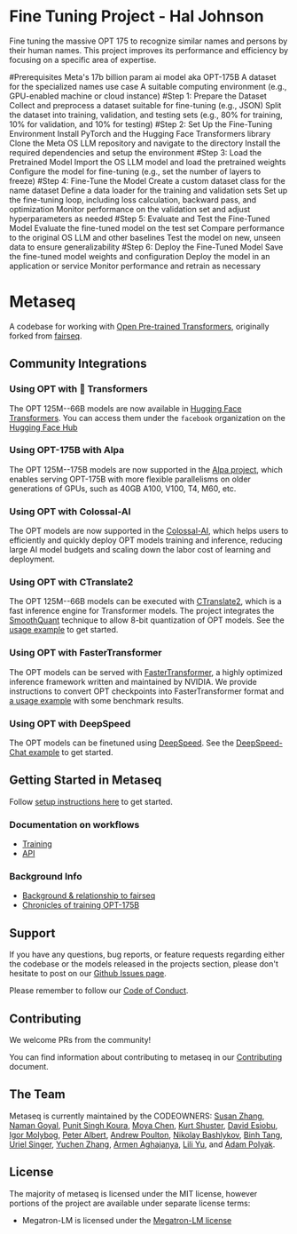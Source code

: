 # Fine Tuning Project - Hal Johnson
Fine tuning the massive OPT 175 to recognize similar names and persons by their human names.
This project improves its performance and efficiency by focusing on a specific area of expertise.

#Prerequisites
Meta's 17b billion param ai model aka OPT-175B
A dataset for the specialized names use case
A suitable computing environment (e.g., GPU-enabled machine or cloud instance)
#Step 1: Prepare the Dataset
Collect and preprocess a dataset suitable for fine-tuning (e.g., JSON)
Split the dataset into training, validation, and testing sets (e.g., 80% for training, 10% for validation, and 10% for testing)
#Step 2: Set Up the Fine-Tuning Environment
Install PyTorch and the Hugging Face Transformers library
Clone the Meta OS LLM repository and navigate to the directory
Install the required dependencies and setup the environment
#Step 3: Load the Pretrained Model
Import the OS LLM model and load the pretrained weights
Configure the model for fine-tuning (e.g., set the number of layers to freeze)
#Step 4: Fine-Tune the Model
Create a custom dataset class for the name dataset
Define a data loader for the training and validation sets
Set up the fine-tuning loop, including loss calculation, backward pass, and optimization
Monitor performance on the validation set and adjust hyperparameters as needed
#Step 5: Evaluate and Test the Fine-Tuned Model
Evaluate the fine-tuned model on the test set
Compare performance to the original OS LLM and other baselines
Test the model on new, unseen data to ensure generalizability
#Step 6: Deploy the Fine-Tuned Model
Save the fine-tuned model weights and configuration
Deploy the model in an application or service
Monitor performance and retrain as necessary


# Metaseq
A codebase for working with [Open Pre-trained Transformers](projects/OPT), originally forked from [fairseq](https://github.com/facebookresearch/fairseq).


## Community Integrations

### Using OPT with 🤗 Transformers

The OPT 125M--66B models are now available in [Hugging Face Transformers](https://github.com/huggingface/transformers/releases/tag/v4.19.0). You can access them under the `facebook` organization on the [Hugging Face Hub](https://huggingface.co/facebook)

### Using OPT-175B with Alpa

The OPT 125M--175B models are now supported in the [Alpa project](https://alpa-projects.github.io/tutorials/opt_serving.html), which 
enables serving OPT-175B with more flexible parallelisms on older generations of GPUs, such as 40GB A100, V100, T4, M60, etc.

### Using OPT with Colossal-AI

The OPT models are now supported in the [Colossal-AI](https://github.com/hpcaitech/ColossalAI#OPT), which helps users to efficiently and quickly deploy OPT models training and inference, reducing large AI model budgets and scaling down the labor cost of learning and deployment.

### Using OPT with CTranslate2

The OPT 125M--66B models can be executed with [CTranslate2](https://github.com/OpenNMT/CTranslate2/), which is a fast inference engine for Transformer models. The project integrates the [SmoothQuant](https://github.com/mit-han-lab/smoothquant) technique to allow 8-bit quantization of OPT models. See the [usage example](https://opennmt.net/CTranslate2/guides/transformers.html#opt) to get started.

### Using OPT with FasterTransformer

The OPT models can be served with [FasterTransformer](https://github.com/NVIDIA/FasterTransformer), a highly optimized inference framework written and maintained by NVIDIA. We provide instructions to convert OPT checkpoints into FasterTransformer format and [a usage example](docs/faster-transformer.md) with some benchmark results.

### Using OPT with DeepSpeed

The OPT models can be finetuned using [DeepSpeed](https://github.com/microsoft/DeepSpeed). See the [DeepSpeed-Chat example](https://github.com/microsoft/DeepSpeedExamples/tree/master/applications/DeepSpeed-Chat) to get started.

## Getting Started in Metaseq
Follow [setup instructions here](docs/setup.md) to get started.

### Documentation on workflows
* [Training](docs/training.md)
* [API](docs/api.md)

### Background Info
* [Background & relationship to fairseq](docs/history.md)
* [Chronicles of training OPT-175B](projects/OPT/chronicles/README.md)

## Support
If you have any questions, bug reports, or feature requests regarding either the codebase or the models released in the projects section, please don't hesitate to post on our [Github Issues page](https://github.com/facebookresearch/metaseq/issues).

Please remember to follow our [Code of Conduct](CODE_OF_CONDUCT.md).

## Contributing
We welcome PRs from the community!

You can find information about contributing to metaseq in our [Contributing](docs/CONTRIBUTING.md) document.

## The Team
Metaseq is currently maintained by the CODEOWNERS: [Susan Zhang](https://github.com/suchenzang), [Naman Goyal](https://github.com/ngoyal2707), [Punit Singh Koura](https://github.com/punitkoura), [Moya Chen](https://github.com/moyapchen), [Kurt Shuster](https://github.com/klshuster), [David Esiobu](https://github.com/davides), [Igor Molybog](https://github.com/igormolybogFB), [Peter Albert](https://github.com/Xirider), [Andrew Poulton](https://github.com/andrewPoulton), [Nikolay Bashlykov](https://github.com/bashnick), [Binh Tang](https://github.com/tangbinh), [Uriel Singer](https://github.com/urielsinger), [Yuchen Zhang](https://github.com/zycalice), [Armen Aghajanya](https://github.com/ArmenAg), [Lili Yu](https://github.com/lilisierrayu), and [Adam Polyak](https://github.com/adampolyak).

## License

The majority of metaseq is licensed under the MIT license, however portions of the project are available under separate license terms: 
* Megatron-LM is licensed under the [Megatron-LM license](https://github.com/NVIDIA/Megatron-LM/blob/main/LICENSE)

